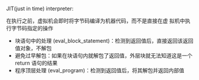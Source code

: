 JIT(just in time) interpreter:

在执行之前，虚拟机会即时将字节码编译为机器代码，而不是直接在虚
拟机中执行字节码指定的操作

- 块语句中的处理 (eval_block_statement)：检测到返回值后，直接返回该返回值对象，不解包
- 避免过早解包：如果在块语句内就解包了返回值，外层块就无法知道这是一个 return 语句的结果
- 程序顶层处理 (eval_program)：检测到返回值后，将其解包并返回内部值